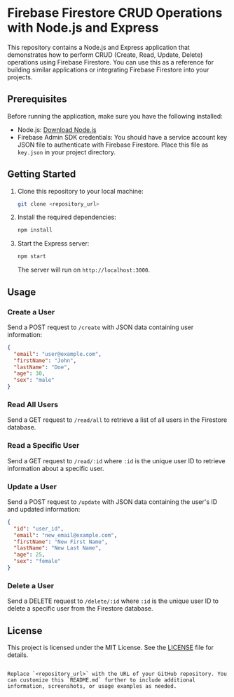 # Firebase Firestore CRUD Operations with Node.js and Express

This repository contains a Node.js and Express application that demonstrates how to perform CRUD (Create, Read, Update, Delete) operations using Firebase Firestore. You can use this as a reference for building similar applications or integrating Firebase Firestore into your projects.

## Prerequisites

Before running the application, make sure you have the following installed:

- Node.js: [Download Node.js](https://nodejs.org/)
- Firebase Admin SDK credentials: You should have a service account key JSON file to authenticate with Firebase Firestore. Place this file as `key.json` in your project directory.

## Getting Started

1. Clone this repository to your local machine:

   ```bash
   git clone <repository_url>
   ```

2. Install the required dependencies:

   ```bash
   npm install
   ```

3. Start the Express server:

   ```bash
   npm start
   ```

   The server will run on `http://localhost:3000`.

## Usage

### Create a User

Send a POST request to `/create` with JSON data containing user information:

```json
{
  "email": "user@example.com",
  "firstName": "John",
  "lastName": "Doe",
  "age": 30,
  "sex": "male"
}
```

### Read All Users

Send a GET request to `/read/all` to retrieve a list of all users in the Firestore database.

### Read a Specific User

Send a GET request to `/read/:id` where `:id` is the unique user ID to retrieve information about a specific user.

### Update a User

Send a POST request to `/update` with JSON data containing the user's ID and updated information:

```json
{
  "id": "user_id",
  "email": "new_email@example.com",
  "firstName": "New First Name",
  "lastName": "New Last Name",
  "age": 25,
  "sex": "female"
}
```

### Delete a User

Send a DELETE request to `/delete/:id` where `:id` is the unique user ID to delete a specific user from the Firestore database.

## License

This project is licensed under the MIT License. See the [LICENSE](LICENSE) file for details.
```

Replace `<repository_url>` with the URL of your GitHub repository. You can customize this `README.md` further to include additional information, screenshots, or usage examples as needed.